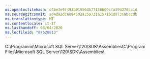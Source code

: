 ```yaml
---
ms.openlocfilehash: d4be3e9f493b919563577158b60cfa29d278cc1d
ms.sourcegitcommit: ad4d92dce894592a259721a1571b1d8736abacdb
ms.translationtype: MT
ms.contentlocale: it-IT
ms.lasthandoff: 08/04/2020
ms.locfileid: "87628613"
---
```

<span data-ttu-id="d47ce-101">C:\\Programmi\\Microsoft SQL Server\\120\\SDK\\Assemblies</span><span class="sxs-lookup"><span data-stu-id="d47ce-101">C:\\Program Files\\Microsoft SQL Server\\120\\SDK\\Assemblies</span></span>\\

